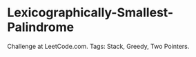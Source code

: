 # Lexicographically-Smallest-Palindrome
Challenge at LeetCode.com. Tags: Stack, Greedy, Two Pointers.
